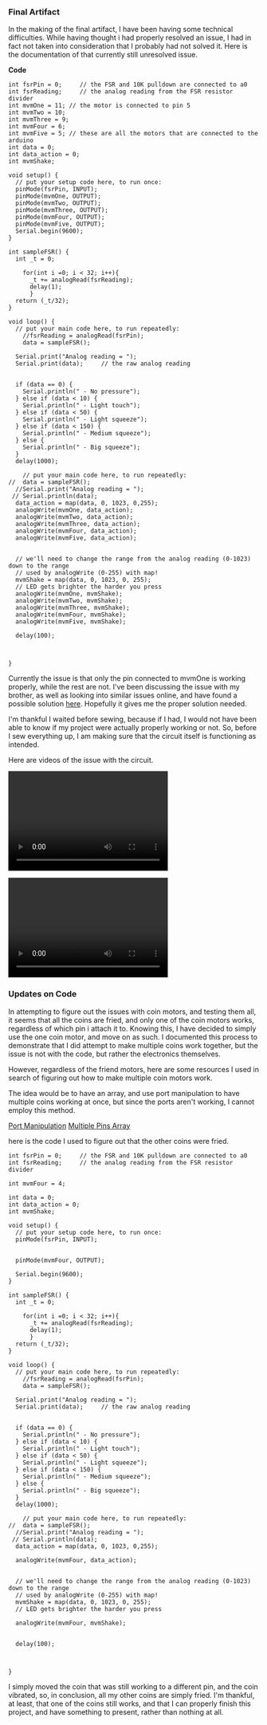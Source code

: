 ### Final Artifact
In the making of the final artifact, I have been having some technical difficulties. While having thought i had properly resolved an issue, I had in fact not taken into consideration that I probably had not solved it. Here is the documentation of that currently still unresolved issue.

**Code**
```
int fsrPin = 0;     // the FSR and 10K pulldown are connected to a0
int fsrReading;     // the analog reading from the FSR resistor divider
int mvmOne = 11; // the motor is connected to pin 5
int mvmTwo = 10;
int mvmThree = 9;
int mvmFour = 6;
int mvmFive = 5; // these are all the motors that are connected to the arduino
int data = 0;
int data_action = 0;
int mvmShake;

void setup() {
  // put your setup code here, to run once:
  pinMode(fsrPin, INPUT);
  pinMode(mvmOne, OUTPUT);
  pinMode(mvmTwo, OUTPUT);
  pinMode(mvmThree, OUTPUT);
  pinMode(mvmFour, OUTPUT);
  pinMode(mvmFive, OUTPUT);
  Serial.begin(9600);
}

int sampleFSR() {
  int _t = 0;

    for(int i =0; i < 32; i++){
      _t += analogRead(fsrReading);
      delay(1);
      }
  return (_t/32);
}

void loop() {
  // put your main code here, to run repeatedly:
    //fsrReading = analogRead(fsrPin);
    data = sampleFSR();

  Serial.print("Analog reading = ");
  Serial.print(data);     // the raw analog reading


  if (data == 0) {
    Serial.println(" - No pressure");
  } else if (data < 10) {
    Serial.println(" - Light touch");
  } else if (data < 50) {
    Serial.println(" - Light squeeze");
  } else if (data < 150) {
    Serial.println(" - Medium squeeze");
  } else {
    Serial.println(" - Big squeeze");
  }
  delay(1000);

    // put your main code here, to run repeatedly:
//  data = sampleFSR();
  //Serial.print("Analog reading = ");
 // Serial.println(data);
  data_action = map(data, 0, 1023, 0,255);
  analogWrite(mvmOne, data_action);
  analogWrite(mvmTwo, data_action);
  analogWrite(mvmThree, data_action);
  analogWrite(mvmFour, data_action);
  analogWrite(mvmFive, data_action);


  // we'll need to change the range from the analog reading (0-1023) down to the range
  // used by analogWrite (0-255) with map!
  mvmShake = map(data, 0, 1023, 0, 255);
  // LED gets brighter the harder you press
  analogWrite(mvmOne, mvmShake);
  analogWrite(mvmTwo, mvmShake);
  analogWrite(mvmThree, mvmShake);
  analogWrite(mvmFour, mvmShake);
  analogWrite(mvmFive, mvmShake);

  delay(100);



}

```

Currently the issue is that only the pin connected to mvmOne is working properly, while the rest are not. I've been discussing the issue with my brother, as well as looking into similar issues online, and have found a possible solution [here](https://stackoverflow.com/questions/26048539/multiple-pins-within-a-function-argument). Hopefully it gives me the proper solution needed.

I'm thankful I waited before sewing, because if I had, I would not have been able to know if my project were actually properly working or not. So, before I sew everything up, I am making sure that the circuit itself is functioning as intended.

Here are videos of the issue with the circuit.

<video src="video1.mov" width="320" height="200" controls preload></video>

<video src="video2.mov" width="320" height="200" controls preload></video>


### Updates on Code
In attempting to figure out the issues with coin motors, and testing them all, it seems that all the coins are fried, and only one of the coin motors works, regardless of which pin i attach it to. Knowing this, I have decided to simply use the one coin motor, and move on as such. I documented this process to demonstrate that I did attempt to make multiple coins work together, but the issue is not with the code, but rather the electronics themselves. 

However, regardless of the friend motors, here are some resources I used in search of figuring out how to make multiple coin motors work.

The idea would be to have an array, and use port manipulation to have multiple coins working at once, but since the ports aren't working, I cannot employ this method.

[Port Manipulation](https://www.arduino.cc/en/Reference/PortManipulation) [Multiple Pins Array](https://stackoverflow.com/questions/26048539/multiple-pins-within-a-function-argument)

here is the code I used to figure out that the other coins were fried.

```
int fsrPin = 0;     // the FSR and 10K pulldown are connected to a0
int fsrReading;     // the analog reading from the FSR resistor divider

int mvmFour = 4;

int data = 0;
int data_action = 0;
int mvmShake;

void setup() {
  // put your setup code here, to run once:
  pinMode(fsrPin, INPUT);


  pinMode(mvmFour, OUTPUT);

  Serial.begin(9600);
}

int sampleFSR() {
  int _t = 0;

    for(int i =0; i < 32; i++){
      _t += analogRead(fsrReading);
      delay(1);
      }
  return (_t/32);
}

void loop() {
  // put your main code here, to run repeatedly:
    //fsrReading = analogRead(fsrPin);
    data = sampleFSR();

  Serial.print("Analog reading = ");
  Serial.print(data);     // the raw analog reading


  if (data == 0) {
    Serial.println(" - No pressure");
  } else if (data < 10) {
    Serial.println(" - Light touch");
  } else if (data < 50) {
    Serial.println(" - Light squeeze");
  } else if (data < 150) {
    Serial.println(" - Medium squeeze");
  } else {
    Serial.println(" - Big squeeze");
  }
  delay(1000);

    // put your main code here, to run repeatedly:
//  data = sampleFSR();
  //Serial.print("Analog reading = ");
 // Serial.println(data);
  data_action = map(data, 0, 1023, 0,255);

  analogWrite(mvmFour, data_action);


  // we'll need to change the range from the analog reading (0-1023) down to the range
  // used by analogWrite (0-255) with map!
  mvmShake = map(data, 0, 1023, 0, 255);
  // LED gets brighter the harder you press

  analogWrite(mvmFour, mvmShake);


  delay(100);



}
```

I simply moved the coin that was still working to a different pin, and the coin vibrated, so, in conclusion, all my other coins are simply fried. I'm thankful, at least, that one of the coins still works, and that I can properly finish this project, and have something to present, rather than nothing at all.
